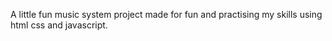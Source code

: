 A little fun music system project made for fun and practising my skills using html css and javascript.


